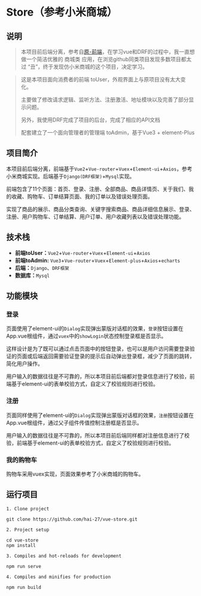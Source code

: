# Store（参考小米商城）

## 说明

> 本项目前后端分离，参考自[原-前端](https://github.com/hai-27/vue-store)，在学习vue和DRF的过程中，我一直想做一个简洁优雅的 商城类 应用，在浏览github同类项目发现多数项目都太过 “丑”，终于发现仿小米商城的这个项目，决定学习。

> 这是本项目面向消费者的前端 toUser，外观界面上与原项目没有太大变化。
>
> 主要做了修改请求逻辑、监听方法、注册激活、地址模块以及完善了部分显示问题。
>
> 另外，我使用DRF完成了项目的后台，完成了相应的API文档
>
> 配套建立了一个面向管理者的管理端 toAdmin，基于Vue3 + element-Plus

## 项目简介

本项目前后端分离，前端基于`Vue2`+`Vue-router`+`Vuex`+`Element-ui`+`Axios`，参考小米商城实现。后端基于`Django(DRF框架)`+`Mysql`实现。

前端包含了11个页面：首页、登录、注册、全部商品、商品详情页、关于我们、我的收藏、购物车、订单结算页面、我的订单以及错误处理页面。

实现了商品的展示、商品分类查询、关键字搜索商品、商品详细信息展示、登录、注册、用户购物车、订单结算、用户订单、用户收藏列表以及错误处理功能。

## 技术栈

- **前端toUser：**`Vue2`+`Vue-router`+`Vuex`+`Element-ui`+`Axios`
- **前端toAdmin:** `Vue3`+`Vue-router`+`Vuex`+`Element-plus`+`Axios`+`echarts`
- **后端：**`Django`、`DRF框架`
- **数据库：**`Mysql`

## 功能模块

### 登录

页面使用了element-ui的`Dialog`实现弹出蒙版对话框的效果，`登录`按钮设置在App.vue根组件，通过`vuex`中的`showLogin`状态控制登录框是否显示。

这样设计是为了既可以通过点击页面中的按钮登录，也可以是用户访问需要登录验证的页面或后端返回需要验证登录的提示后自动弹出登录框，减少了页面的跳转，简化用户操作。

用户输入的数据往往是不可靠的，所以本项目前后端都对登录信息进行了校验，前端基于element-ui的表单校验方式，自定义了校验规则进行校验。

### 注册

页面同样使用了element-ui的`Dialog`实现弹出蒙版对话框的效果，`注册`按钮设置在App.vue根组件，通过父子组件传值控制注册框是否显示。

用户输入的数据往往是不可靠的，所以本项目前后端同样都对注册信息进行了校验，前端基于element-ui的表单校验方式，自定义了校验规则进行校验。

### 我的购物车

购物车采用vuex实现，页面效果参考了小米商城的购物车。

## 运行项目

```
1. Clone project

git clone https://github.com/hai-27/vue-store.git

2. Project setup

cd vue-store
npm install

3. Compiles and hot-reloads for development

npm run serve

4. Compiles and minifies for production

npm run build
```


